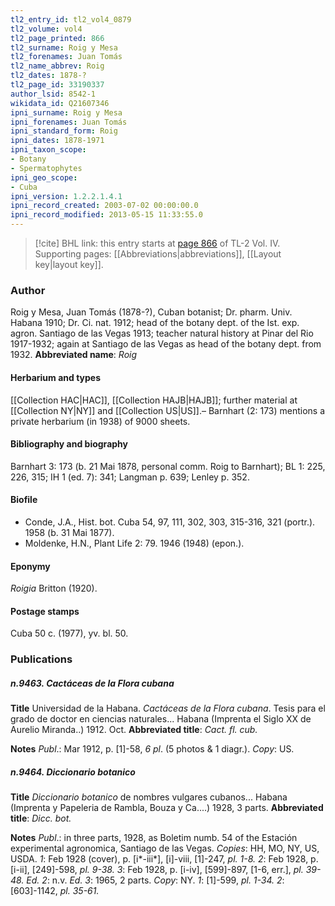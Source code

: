 ```yaml
---
tl2_entry_id: tl2_vol4_0879
tl2_volume: vol4
tl2_page_printed: 866
tl2_surname: Roig y Mesa
tl2_forenames: Juan Tomás
tl2_name_abbrev: Roig
tl2_dates: 1878-?
tl2_page_id: 33190337
author_lsid: 8542-1
wikidata_id: Q21607346
ipni_surname: Roig y Mesa
ipni_forenames: Juan Tomás
ipni_standard_form: Roig
ipni_dates: 1878-1971
ipni_taxon_scope: 
- Botany
- Spermatophytes
ipni_geo_scope: 
- Cuba
ipni_version: 1.2.2.1.4.1
ipni_record_created: 2003-07-02 00:00:00.0
ipni_record_modified: 2013-05-15 11:33:55.0
---
```



> [!cite] BHL link: this entry starts at [page 866](https://www.biodiversitylibrary.org/page/33190337) of TL-2 Vol. IV.
> Supporting pages: [[Abbreviations|abbreviations]], [[Layout key|layout key]].

### Author

Roig y Mesa, Juan Tomás (1878-?), Cuban botanist; Dr. pharm. Univ. Habana 1910; Dr. Ci. nat. 1912; head of the botany dept. of the Ist. exp. agron. Santiago de las Vegas 1913; teacher natural history at Pinar del Rio 1917-1932; again at Santiago de las Vegas as head of the botany dept. from 1932. 
**Abbreviated name**: *Roig*

#### Herbarium and types

[[Collection HAC|HAC]], [[Collection HAJB|HAJB]]; further material at [[Collection NY|NY]] and [[Collection US|US]].– Barnhart (2: 173) mentions a private herbarium (in 1938) of 9000 sheets.

#### Bibliography and biography

Barnhart 3: 173 (b. 21 Mai 1878, personal comm. Roig to Barnhart); BL 1: 225, 226, 315; IH 1 (ed. 7): 341; Langman p. 639; Lenley p. 352.

#### Biofile

- Conde, J.A., Hist. bot. Cuba 54, 97, 111, 302, 303, 315-316, 321 (portr.). 1958 (b. 31 Mai 1877).
- Moldenke, H.N., Plant Life 2: 79. 1946 (1948) (epon.).

#### Eponymy

*Roigia* Britton (1920).

#### Postage stamps

Cuba 50 c. (1977), yv. bl. 50.

### Publications

##### n.9463. Cactáceas de la Flora cubana

**Title**
Universidad de la Habana. *Cactáceas de la Flora cubana*. Tesis para el grado de doctor en ciencias naturales... Habana (Imprenta el Siglo XX de Aurelio Miranda..) 1912. Oct.
**Abbreviated title**: *Cact. fl. cub.*

**Notes**
*Publ*.: Mar 1912, p. \[1\]-58, *6 pl*. (5 photos & 1 diagr.). *Copy*: US.

##### n.9464. Diccionario botanico

**Title**
*Diccionario botanico* de nombres vulgares cubanos... Habana (Imprenta y Papeleria de Rambla, Bouza y Ca....) 1928, 3 parts.
**Abbreviated title**: *Dicc. bot.*

**Notes**
*Publ*.: in three parts, 1928, as Boletim numb. 54 of the Estación experimental agronomica, Santiago de las Vegas. *Copies*: HH, MO, NY, US, USDA.
*1*: Feb 1928 (cover), p. \[i\*-iii\*\], \[i\]-viii, \[1\]-247, *pl. 1-8.*
*2*: Feb 1928, p. \[i-ii\], \[249\]-598, *pl. 9-38.*
*3*: Feb 1928, p. \[i-iv\], \[599\]-897, \[1-6, err.\], *pl. 39-48.*
*Ed. 2*: n.v.
*Ed. 3*: 1965, 2 parts. *Copy*: NY.
*1*: \[1\]-599, *pl. 1-34.*
*2*: \[603\]-1142, *pl. 35-61.*

